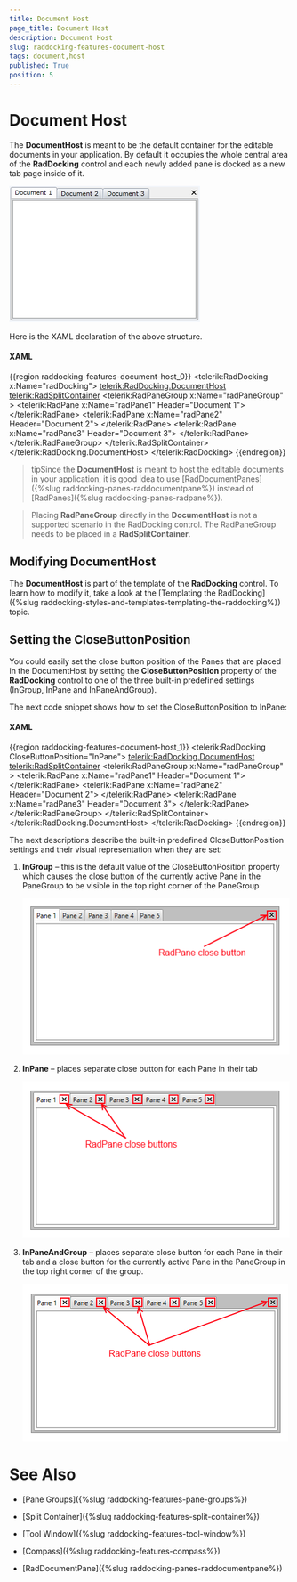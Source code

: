 ```yaml
---
title: Document Host
page_title: Document Host
description: Document Host
slug: raddocking-features-document-host
tags: document,host
published: True
position: 5
---
```


# Document Host

The __DocumentHost__ is meant to be the default container for the editable documents in your application. By default it occupies the whole central area of the __RadDocking__ control and each newly added pane is docked as a new tab page inside of it.

![](images/RadDocking_Features_DocumentHost_010.png)

Here is the XAML declaration of the above structure.

#### __XAML__

{{region raddocking-features-document-host_0}}
	<telerik:RadDocking x:Name="radDocking">
	    <telerik:RadDocking.DocumentHost>
	        <telerik:RadSplitContainer>
	            <telerik:RadPaneGroup x:Name="radPaneGroup" >
	                <telerik:RadPane x:Name="radPane1" Header="Document 1">
	                    <TextBlock TextWrapping="Wrap" Text=""></TextBlock>
	                </telerik:RadPane>
	                <telerik:RadPane x:Name="radPane2" Header="Document 2">
	                    <TextBlock TextWrapping="Wrap" Text=""></TextBlock>
	                </telerik:RadPane>
	                <telerik:RadPane x:Name="radPane3" Header="Document 3">
	                    <TextBlock TextWrapping="Wrap" Text=""></TextBlock>
	                </telerik:RadPane>
	            </telerik:RadPaneGroup>
	        </telerik:RadSplitContainer>
	    </telerik:RadDocking.DocumentHost>
	</telerik:RadDocking>
{{endregion}}

>tipSince the __DocumentHost__ is meant to host the editable documents in your application, it is good idea to use [RadDocumentPanes]({%slug raddocking-panes-raddocumentpane%}) instead of [RadPanes]({%slug raddocking-panes-radpane%}).
        
>Placing __RadPaneGroup__ directly in the __DocumentHost__ is not a supported scenario in the RadDocking control. The RadPaneGroup needs to be placed in a __RadSplitContainer__.
        
## Modifying DocumentHost

The __DocumentHost__ is part of the template of the __RadDocking__ control. To learn how to modify it, take a look at the [Templating the RadDocking]({%slug raddocking-styles-and-templates-templating-the-raddocking%}) topic.
        
## Setting the CloseButtonPosition

You could easily set the close button position of the Panes that are placed in the DocumentHost by setting the __CloseButtonPosition__ property of the __RadDocking__ control to one of the three built-in predefined settings (InGroup, InPane and InPaneAndGroup).
        
The next code snippet shows how to set the CloseButtonPosition to InPane:
        
#### __XAML__

{{region raddocking-features-document-host_1}}
	<telerik:RadDocking CloseButtonPosition="InPane">
		<telerik:RadDocking.DocumentHost>
			<telerik:RadSplitContainer>
				<telerik:RadPaneGroup x:Name="radPaneGroup" >
					<telerik:RadPane x:Name="radPane1" Header="Document 1">
						<TextBlock TextWrapping="Wrap" Text=""></TextBlock>
					</telerik:RadPane>
					<telerik:RadPane x:Name="radPane2" Header="Document 2">
						<TextBlock TextWrapping="Wrap" Text=""></TextBlock>
					</telerik:RadPane>
					<telerik:RadPane x:Name="radPane3" Header="Document 3">
						<TextBlock TextWrapping="Wrap" Text=""></TextBlock>
					</telerik:RadPane>
				</telerik:RadPaneGroup>
			</telerik:RadSplitContainer>
		</telerik:RadDocking.DocumentHost>
	</telerik:RadDocking>
{{endregion}}

The next descriptions describe the built-in predefined CloseButtonPosition settings and their visual representation when they are set:
        
1. __InGroup__ – this is the default value of the CloseButtonPosition property which causes the close button of the currently active Pane in the PaneGroup to be visible in the top right corner of the PaneGroup

	![raddocking-features-document-host-2](images/raddocking-features-document-host-2.png)

1. __InPane__ – places separate close button for each Pane in their tab

	![raddocking-features-document-host-3](images/raddocking-features-document-host-3.png)

1. __InPaneAndGroup__ – places separate close button for each Pane in their tab and a close button for the currently active Pane in the PaneGroup in the top right corner of the group.

	![raddocking-features-document-host-4](images/raddocking-features-document-host-4.png)

# See Also

 * [Pane Groups]({%slug raddocking-features-pane-groups%})

 * [Split Container]({%slug raddocking-features-split-container%})

 * [Tool Window]({%slug raddocking-features-tool-window%})

 * [Compass]({%slug raddocking-features-compass%})

 * [RadDocumentPane]({%slug raddocking-panes-raddocumentpane%})
